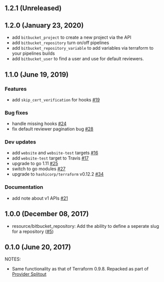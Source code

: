 ## 1.2.1 (Unreleased)
## 1.2.0 (January 23, 2020)
* add `bitbucket_project` to create a new project via the API
* add `bitbucket_repository` turn on/off pipelines
* add `bitbucket_repository_variable` to add variables via terraform to your pipelines builds
* add `bitbucket_user` to find a user and use for default reviewers.

## 1.1.0 (June 19, 2019)

### Features

* add `skip_cert_verification` for hooks [#19](https://github.com/terraform-providers/terraform-provider-bitbucket/issues/19)

### Bug fixes

* handle missing hooks [#24](https://github.com/terraform-providers/terraform-provider-bitbucket/issues/24)
* fix default reviewer pagination bug [#28](https://github.com/terraform-providers/terraform-provider-bitbucket/issues/28)

### Dev updates

* add `website` and `website-test` targets [#16](https://github.com/terraform-providers/terraform-provider-bitbucket/issues/16)
* add `website-test` target to Travis [#17](https://github.com/terraform-providers/terraform-provider-bitbucket/issues/17)
* upgrade to go 1.11 [#25](https://github.com/terraform-providers/terraform-provider-bitbucket/issues/25)
* switch to go modules [#27](https://github.com/terraform-providers/terraform-provider-bitbucket/issues/27)
* upgrade to `hashicorp/terraform` v0.12.2 [#34](https://github.com/terraform-providers/terraform-provider-bitbucket/issues/34)

### Documentation

* add note about v1 APIs [#21](https://github.com/terraform-providers/terraform-provider-bitbucket/issues/21)

## 1.0.0 (December 08, 2017)

* resource/bitbucket_repository: Add the ability to define a seperate slug for a repository ([#5](https://github.com/terraform-providers/terraform-provider-bitbucket/issues/5))

## 0.1.0 (June 20, 2017)

NOTES:

* Same functionality as that of Terraform 0.9.8. Repacked as part of [Provider Splitout](https://www.hashicorp.com/blog/upcoming-provider-changes-in-terraform-0-10/)
